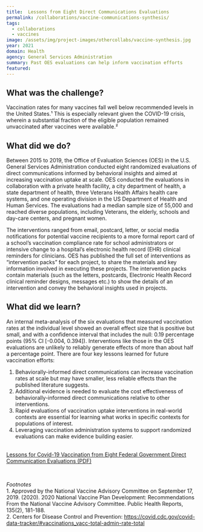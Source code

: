 ```yaml
---
title:  Lessons from Eight Direct Communications Evaluations
permalink: /collaborations/vaccine-communications-synthesis/
tags:
  - collaborations
  - vaccines
image: /assets/img/project-images/othercollabs/vaccine-synthesis.jpg
year: 2021
domain: Health
agency: General Services Administration
summary: Past OES evaluations can help inform vaccination efforts 
featured: 
---
```

## What was the challenge? 

Vaccination rates for many vaccines fall well below recommended levels in the United States.¹ This is especially relevant given the COVID-19 crisis, wherein a substantial fraction of the eligible population remained unvaccinated after vaccines were available.² 

## What did we do? 

Between 2015 to 2019, the Office of Evaluation Sciences (OES) in the U.S. General Services Administration conducted eight randomized evaluations of direct communications informed by behavioral insights and aimed at increasing vaccination uptake at scale. OES conducted the evaluations in collaboration with a private health facility, a city department of health, a state department of health, three Veterans Health Affairs health care systems, and one operating division in the US Department of Health and Human Services. The evaluations had a median sample size of 55,000 and reached diverse populations, including Veterans, the elderly, schools and day-care centers, and pregnant women.

The interventions ranged from email, postcard, letter, or social media notifications for potential vaccine recipients to a more formal report card of a school’s vaccination compliance rate for school administrators or intensive change to a hospital’s electronic health record (EHR) clinical reminders for clinicians. OES has published the full set of interventions as “intervention packs” for each project, to share the materials and key information involved in executing these projects. The intervention packs contain materials (such as the letters, postcards, Electronic Health Record clinical reminder designs, messages etc.) to show the details of an intervention and convey the behavioral insights used in projects. 


## What did we learn?

An internal meta-analysis of the six evaluations that measured vaccination rates at the individual level showed an overall effect size that is positive but small, and with a confidence interval that includes the null: 0.19 percentage points (95% CI [-0.004, 0.394]). Interventions like those in the OES evaluations are unlikely to reliably generate effects of more than about half a percentage point. There are four key lessons learned for future vaccination efforts:

1. Behaviorally-informed direct communications can increase vaccination rates at scale but may have smaller, less reliable effects than the published literature suggests.
2. Additional evidence is needed to evaluate the cost effectiveness of behaviorally-informed direct communications relative to other interventions.
3. Rapid evaluations of vaccination uptake interventions in real-world contexts are essential for learning what works in specific contexts for populations of interest.
4. Leveraging vaccination administration systems to support randomized evaluations can make evidence building easier.
<br><br>
<p>
<a class="usa-button" href="https://papers.ssrn.com/sol3/papers.cfm?abstract_id=3967610" target="_blank">Lessons for Covid-19 Vaccination from Eight Federal Government Direct Communication Evaluations (PDF)</a>
</p>
<br>
<p>
<i>Footnotes</i><br>
1. Approved by the National Vaccine Advisory Committee on September 17, 2019. (2020). 2020 National Vaccine Plan Development: Recommendations From the National Vaccine Advisory Committee. Public Health Reports, 135(2), 181-188.<br>
2. Centers for Disease Control and Prevention: <a href="https://covid.cdc.gov/covid-data-tracker/#vaccinations_vacc-total-admin-rate-total" target="_blank">https://covid.cdc.gov/covid-data-tracker/#vaccinations_vacc-total-admin-rate-total</a>
</p>
